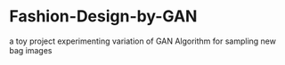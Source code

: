 # Fashion-Design-by-GAN
a toy project experimenting variation of GAN Algorithm for sampling new bag images 
